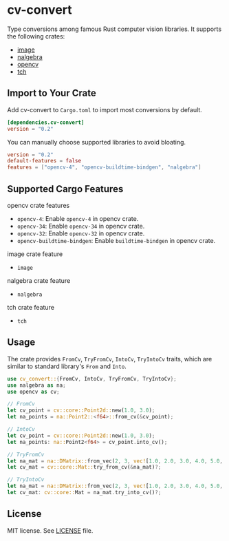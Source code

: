 # cv-convert

Type conversions among famous Rust computer vision libraries. It supports the following crates:

- [image](https://crates.io/crates/image)
- [nalgebra](https://crates.io/crates/nalgebra)
- [opencv](https://crates.io/crates/opencv)
- [tch](https://crates.io/crates/tch)

## Import to Your Crate

Add cv-convert to `Cargo.toml` to import most conversions by default.

```toml
[dependencies.cv-convert]
version = "0.2"
```

You can manually choose supported libraries to avoid bloating.

```toml
version = "0.2"
default-features = false
features = ["opencv-4", "opencv-buildtime-bindgen", "nalgebra"]
```

## Supported Cargo Features

opencv crate features

- `opencv-4`: Enable `opencv-4` in opencv crate.
- `opencv-34`: Enable `opencv-34` in opencv crate.
- `opencv-32`: Enable `opencv-32` in opencv crate.
- `opencv-buildtime-bindgen`: Enable `buildtime-bindgen` in opencv crate.

image crate feature

- `image`

nalgebra crate feature

- `nalgebra`

tch crate feature

- `tch`


## Usage

The crate provides `FromCv`, `TryFromCv`, `IntoCv`, `TryIntoCv` traits, which are similar to standard library's `From` and `Into`.

```rust
use cv_convert::{FromCv, IntoCv, TryFromCv, TryIntoCv};
use nalgebra as na;
use opencv as cv;

// FromCv
let cv_point = cv::core::Point2d::new(1.0, 3.0);
let na_points = na::Point2::<f64>::from_cv(&cv_point);

// IntoCv
let cv_point = cv::core::Point2d::new(1.0, 3.0);
let na_points: na::Point2<f64> = cv_point.into_cv();

// TryFromCv
let na_mat = na::DMatrix::from_vec(2, 3, vec![1.0, 2.0, 3.0, 4.0, 5.0, 6.0]);
let cv_mat = cv::core::Mat::try_from_cv(&na_mat)?;

// TryIntoCv
let na_mat = na::DMatrix::from_vec(2, 3, vec![1.0, 2.0, 3.0, 4.0, 5.0, 6.0]);
let cv_mat: cv::core::Mat = na_mat.try_into_cv()?;
```

## License

MIT license. See [LICENSE](LICENSE.txt) file.
